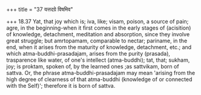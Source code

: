 +++
title = "37 यत्तदग्रे विषमिव"

+++
18.37 Yat, that joy which is; iva, like; visam, poison, a source of
pain; agre, in the beginning-when it first comes in the early stages of
(acisition) of knowledge, detachment, meditation and absorption, since
they involve great struggle; but amrtopamam, comparable to nectar;
pariname, in the end, when it arises from the maturity of knowledge,
detachment, etc.; and which atma-buddhi-prasadajam, arises from the
purity (prasada), trasparence like water, of one's intellect
(atma-buddhi); tat, that; sukham, joy; is proktam, spoken of, by the
learned ones ;as sattvikam, born of sattva. Or, the phrase
atma-buddhi-prasadajam may mean 'arising from the high degree of
clearness of that atma-buddhi (knowledge of or connected with the
Self)'; therefore it is born of sattva.
